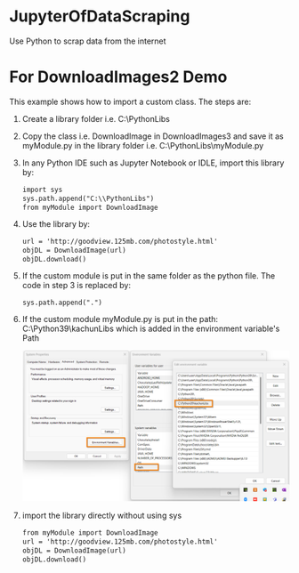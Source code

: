 # JupyterOfDataScraping
Use Python to scrap data from the internet
# For DownloadImages2 Demo
This example shows how to import a custom class. 
The steps are:
1. Create a library folder i.e. C:\\PythonLibs
2. Copy the class i.e. DownloadImage in DownloadImages3 and save it as myModule.py in the library folder i.e. C:\\PythonLibs\\myModule.py
3. In any Python IDE such as Jupyter Notebook or IDLE, import this library by:
   ```
   import sys
   sys.path.append("C:\\PythonLibs")
   from myModule import DownloadImage
   ```
4. Use the library by:
   ```
   url = 'http://goodview.125mb.com/photostyle.html'
   objDL = DownloadImage(url)
   objDL.download()
   ```
5. If the custom module is put in the same folder as the python file. The code in step 3 is replaced by:
   ```
   sys.path.append(".")
   ```
6. If the custom module myModule.py is put in the path: C:\\Python39\\kachunLibs which is added in the environment variable's Path
   
   ![Environment Variables -> System Variables -> Path](./images/envvar_path.png)

7. import the library directly without using sys
   ```
   from myModule import DownloadImage
   url = 'http://goodview.125mb.com/photostyle.html'
   objDL = DownloadImage(url)
   objDL.download()
   ```

